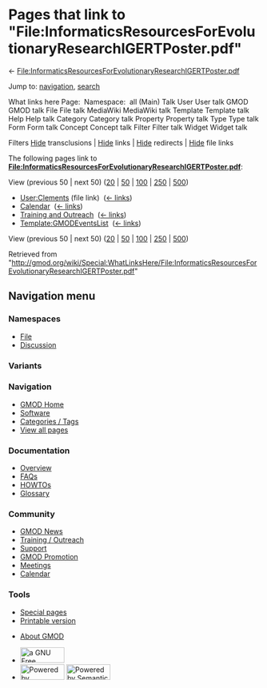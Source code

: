 <div id="mw-page-base" class="noprint">

</div>

<div id="mw-head-base" class="noprint">

</div>

<div id="content" class="mw-body" role="main">

<span id="top"></span>

<div id="mw-js-message" style="display:none;">

</div>



# <span dir="auto">Pages that link to "File:InformaticsResourcesForEvolutionaryResearchIGERTPoster.pdf"</span>

<div id="bodyContent">

<div id="contentSub">

←
[File:InformaticsResourcesForEvolutionaryResearchIGERTPoster.pdf](/wiki/File:InformaticsResourcesForEvolutionaryResearchIGERTPoster.pdf "File:InformaticsResourcesForEvolutionaryResearchIGERTPoster.pdf")

</div>

<div id="jump-to-nav" class="mw-jump">

Jump to: [navigation](#mw-navigation), [search](#p-search)

</div>

<div id="mw-content-text">

What links here Page:  Namespace:  all (Main) Talk User User talk GMOD
GMOD talk File File talk MediaWiki MediaWiki talk Template Template talk
Help Help talk Category Category talk Property Property talk Type Type
talk Form Form talk Concept Concept talk Filter Filter talk Widget
Widget talk

Filters
[Hide](/mediawiki/index.php?title=Special:WhatLinksHere/File:InformaticsResourcesForEvolutionaryResearchIGERTPoster.pdf&hidetrans=1 "Special:WhatLinksHere/File:InformaticsResourcesForEvolutionaryResearchIGERTPoster.pdf")
transclusions \|
[Hide](/mediawiki/index.php?title=Special:WhatLinksHere/File:InformaticsResourcesForEvolutionaryResearchIGERTPoster.pdf&hidelinks=1 "Special:WhatLinksHere/File:InformaticsResourcesForEvolutionaryResearchIGERTPoster.pdf")
links \|
[Hide](/mediawiki/index.php?title=Special:WhatLinksHere/File:InformaticsResourcesForEvolutionaryResearchIGERTPoster.pdf&hideredirs=1 "Special:WhatLinksHere/File:InformaticsResourcesForEvolutionaryResearchIGERTPoster.pdf")
redirects \|
[Hide](/mediawiki/index.php?title=Special:WhatLinksHere/File:InformaticsResourcesForEvolutionaryResearchIGERTPoster.pdf&hideimages=1 "Special:WhatLinksHere/File:InformaticsResourcesForEvolutionaryResearchIGERTPoster.pdf")
file links

The following pages link to
**[File:InformaticsResourcesForEvolutionaryResearchIGERTPoster.pdf](/wiki/File:InformaticsResourcesForEvolutionaryResearchIGERTPoster.pdf "File:InformaticsResourcesForEvolutionaryResearchIGERTPoster.pdf")**:

View (previous 50 \| next 50)
([20](/mediawiki/index.php?title=Special:WhatLinksHere/File:InformaticsResourcesForEvolutionaryResearchIGERTPoster.pdf&limit=20 "Special:WhatLinksHere/File:InformaticsResourcesForEvolutionaryResearchIGERTPoster.pdf")
\|
[50](/mediawiki/index.php?title=Special:WhatLinksHere/File:InformaticsResourcesForEvolutionaryResearchIGERTPoster.pdf&limit=50 "Special:WhatLinksHere/File:InformaticsResourcesForEvolutionaryResearchIGERTPoster.pdf")
\|
[100](/mediawiki/index.php?title=Special:WhatLinksHere/File:InformaticsResourcesForEvolutionaryResearchIGERTPoster.pdf&limit=100 "Special:WhatLinksHere/File:InformaticsResourcesForEvolutionaryResearchIGERTPoster.pdf")
\|
[250](/mediawiki/index.php?title=Special:WhatLinksHere/File:InformaticsResourcesForEvolutionaryResearchIGERTPoster.pdf&limit=250 "Special:WhatLinksHere/File:InformaticsResourcesForEvolutionaryResearchIGERTPoster.pdf")
\|
[500](/mediawiki/index.php?title=Special:WhatLinksHere/File:InformaticsResourcesForEvolutionaryResearchIGERTPoster.pdf&limit=500 "Special:WhatLinksHere/File:InformaticsResourcesForEvolutionaryResearchIGERTPoster.pdf"))

- [User:Clements](/wiki/User:Clements "User:Clements") (file link) ‎
  <span class="mw-whatlinkshere-tools">([←
  links](/mediawiki/index.php?title=Special:WhatLinksHere&target=User%3AClements "Special:WhatLinksHere"))</span>
- [Calendar](/wiki/Calendar "Calendar") ‎
  <span class="mw-whatlinkshere-tools">([←
  links](/mediawiki/index.php?title=Special:WhatLinksHere&target=Calendar "Special:WhatLinksHere"))</span>
- [Training and
  Outreach](/wiki/Training_and_Outreach "Training and Outreach") ‎
  <span class="mw-whatlinkshere-tools">([←
  links](/mediawiki/index.php?title=Special:WhatLinksHere&target=Training+and+Outreach "Special:WhatLinksHere"))</span>
- [Template:GMODEventsList](/wiki/Template:GMODEventsList "Template:GMODEventsList")
  ‎ <span class="mw-whatlinkshere-tools">([←
  links](/mediawiki/index.php?title=Special:WhatLinksHere&target=Template%3AGMODEventsList "Special:WhatLinksHere"))</span>

View (previous 50 \| next 50)
([20](/mediawiki/index.php?title=Special:WhatLinksHere/File:InformaticsResourcesForEvolutionaryResearchIGERTPoster.pdf&limit=20 "Special:WhatLinksHere/File:InformaticsResourcesForEvolutionaryResearchIGERTPoster.pdf")
\|
[50](/mediawiki/index.php?title=Special:WhatLinksHere/File:InformaticsResourcesForEvolutionaryResearchIGERTPoster.pdf&limit=50 "Special:WhatLinksHere/File:InformaticsResourcesForEvolutionaryResearchIGERTPoster.pdf")
\|
[100](/mediawiki/index.php?title=Special:WhatLinksHere/File:InformaticsResourcesForEvolutionaryResearchIGERTPoster.pdf&limit=100 "Special:WhatLinksHere/File:InformaticsResourcesForEvolutionaryResearchIGERTPoster.pdf")
\|
[250](/mediawiki/index.php?title=Special:WhatLinksHere/File:InformaticsResourcesForEvolutionaryResearchIGERTPoster.pdf&limit=250 "Special:WhatLinksHere/File:InformaticsResourcesForEvolutionaryResearchIGERTPoster.pdf")
\|
[500](/mediawiki/index.php?title=Special:WhatLinksHere/File:InformaticsResourcesForEvolutionaryResearchIGERTPoster.pdf&limit=500 "Special:WhatLinksHere/File:InformaticsResourcesForEvolutionaryResearchIGERTPoster.pdf"))

</div>

<div class="printfooter">

Retrieved from
"<http://gmod.org/wiki/Special:WhatLinksHere/File:InformaticsResourcesForEvolutionaryResearchIGERTPoster.pdf>"

</div>

<div id="catlinks" class="catlinks catlinks-allhidden">

</div>

<div class="visualClear">

</div>

</div>

</div>

<div id="mw-navigation">

## Navigation menu

<div id="mw-head">



<div id="left-navigation">

<div id="p-namespaces" class="vectorTabs" role="navigation"
aria-labelledby="p-namespaces-label">

### Namespaces

- <span id="ca-nstab-image"><a
  href="/wiki/File:InformaticsResourcesForEvolutionaryResearchIGERTPoster.pdf"
  accesskey="c" title="View the file page [c]">File</a></span>
- <span id="ca-talk"><a
  href="/mediawiki/index.php?title=File_talk:InformaticsResourcesForEvolutionaryResearchIGERTPoster.pdf&amp;action=edit&amp;redlink=1"
  accesskey="t"
  title="Discussion about the content page [t]">Discussion</a></span>

</div>

<div id="p-variants" class="vectorMenu emptyPortlet" role="navigation"
aria-labelledby="p-variants-label">

### 

### Variants[](#)

<div class="menu">

</div>

</div>

</div>

<div id="right-navigation">





</div>



</div>

</div>

</div>

<div id="mw-panel">

<div id="p-logo" role="banner">

<a href="/wiki/Main_Page"
style="background-image: url(http://gmod.org/images/GMOD-cogs.png);"
title="Visit the main page"></a>

</div>

<div id="p-Navigation" class="portal" role="navigation"
aria-labelledby="p-Navigation-label">

### Navigation

<div class="body">

- <span id="n-GMOD-Home">[GMOD Home](/wiki/Main_Page)</span>
- <span id="n-Software">[Software](/wiki/GMOD_Components)</span>
- <span id="n-Categories-.2F-Tags">[Categories /
  Tags](/wiki/Categories)</span>
- <span id="n-View-all-pages">[View all
  pages](/wiki/Special:AllPages)</span>

</div>

</div>

<div id="p-Documentation" class="portal" role="navigation"
aria-labelledby="p-Documentation-label">

### Documentation

<div class="body">

- <span id="n-Overview">[Overview](/wiki/Overview)</span>
- <span id="n-FAQs">[FAQs](/wiki/Category:FAQ)</span>
- <span id="n-HOWTOs">[HOWTOs](/wiki/Category:HOWTO)</span>
- <span id="n-Glossary">[Glossary](/wiki/Glossary)</span>

</div>

</div>

<div id="p-Community" class="portal" role="navigation"
aria-labelledby="p-Community-label">

### Community

<div class="body">

- <span id="n-GMOD-News">[GMOD News](/wiki/GMOD_News)</span>
- <span id="n-Training-.2F-Outreach">[Training /
  Outreach](/wiki/Training_and_Outreach)</span>
- <span id="n-Support">[Support](/wiki/Support)</span>
- <span id="n-GMOD-Promotion">[GMOD
  Promotion](/wiki/GMOD_Promotion)</span>
- <span id="n-Meetings">[Meetings](/wiki/Meetings)</span>
- <span id="n-Calendar">[Calendar](/wiki/Calendar)</span>

</div>

</div>

<div id="p-tb" class="portal" role="navigation"
aria-labelledby="p-tb-label">

### Tools

<div class="body">

- <span id="t-specialpages"><a href="/wiki/Special:SpecialPages" accesskey="q"
  title="A list of all special pages [q]">Special pages</a></span>
- <span id="t-print"><a
  href="/mediawiki/index.php?title=Special:WhatLinksHere/File:InformaticsResourcesForEvolutionaryResearchIGERTPoster.pdf&amp;printable=yes"
  rel="alternate" accesskey="p"
  title="Printable version of this page [p]">Printable version</a></span>

</div>

</div>

</div>

</div>

<div id="footer" role="contentinfo">

- <span id="footer-places-about">[About
  GMOD](/wiki/GMOD:About "GMOD:About")</span>

<!-- -->

- <span id="footer-copyrightico">[<img src="http://www.gnu.org/graphics/gfdl-logo-small.png" width="88"
  height="31" alt="a GNU Free Documentation License" />](http://www.gnu.org/licenses/fdl-1.3.html)</span>
- <span id="footer-poweredbyico">[<img src="/mediawiki/skins/common/images/poweredby_mediawiki_88x31.png"
  width="88" height="31" alt="Powered by MediaWiki" />](//www.mediawiki.org/)
  [<img
  src="/mediawiki/extensions/SemanticMediaWiki/includes/../resources/images/smw_button.png"
  width="88" height="31" alt="Powered by Semantic MediaWiki" />](https://www.semantic-mediawiki.org/wiki/Semantic_MediaWiki)</span>

<div style="clear:both">

</div>

</div>
